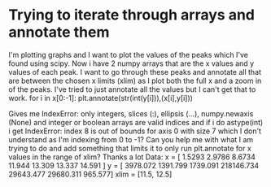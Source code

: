 
# Trying to iterate through arrays and annotate them

I'm plotting graphs and I want to plot the values of the peaks which I've found using scipy. Now i have 2 numpy arrays that are the x values and y values of each peak. I want to go through these peaks and annotate all that are between the chosen x limits (xlim) as I plot both the full x and a zoom in of the peaks.
I've tried to just annotate all the values but I can't get that to work.
for i in x[0:-1]:
     plt.annotate(str(int(y[i])),(x[i],y[i])) 

Gives me IndexError: only integers, slices (:), ellipsis (...), numpy.newaxis (None) and integer or boolean arrays are valid indices and if i do astype(int) i get IndexError: index 8 is out of bounds for axis 0 with size 7 which I don't understand as I'm indexing from 0 to -1?
Can you help me with what I am trying to do and add something that limits it to only run plt.annotate for x values in the range of xlim? Thanks a lot
Data:
x = [ 1.5293  2.9786  8.6734 11.944  13.309  13.337  14.591 ]
y = [  3978.072   1391.799   1739.091 218146.734  29643.477  29680.311
    965.577]
xlim = [11.5, 12.5]


        